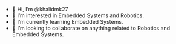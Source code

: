 - 👋 Hi, I’m @khalidmk27
- 👀 I’m interested in Embedded Systems and Robotics.
- 🌱 I’m currently learning Embedded Systems.
- 💞️ I’m looking to collaborate on anything related to Robotics and Embedded Systems.
<!---
khalidmk27/khalidmk27 is a ✨ special ✨ repository because its `README.md` (this file) appears on your GitHub profile.
You can click the Preview link to take a look at your changes.
--->
